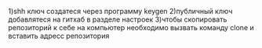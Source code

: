 1)shh ключ создатеся через программу keygen 2)публичный ключ добавлятеся на гитхаб в разделе настроек 3)чтобы скопировать репозиторий к себе на компьютер необходимо вызвать команду clone и вставить адресс репозитория
